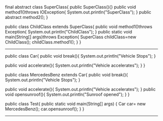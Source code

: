 final abstract class SuperClass{
public SuperClass(){}
public void method1()throws IOException{
System.out.println("SuperClass");
}
public abstract method2();
}

public class ChildClass extends SuperClass{
public void method1()throws Exception{
System.out.println("ChildClass");
}
public static void main(String[] args)throws Exception{
SuperClass childClass=new ChildClass();
childClass.method1();
}
}

---

public class Car{
public void break(){
System.out.println("Vehicle Stops");
}

public void accelerate(){
System.out.println("Vehicle accelerates");
}
}

public class MercedesBenz extends Car{
public void break(){
System.out.println("Vehicle Stops");
}

public void accelerate(){
System.out.println("Vehicle accelerates");
}
public void opensunroof(){
System.out.println("Sunroof opened");
}
}

public class Test{
public static void main(String[] args)
{
Car car= new MercedesBenz();
car.opensunroof();
}
}

---
